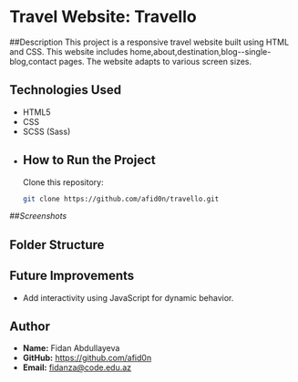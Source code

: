 # Travel Website: Travello
##Description
This project is a responsive travel website built using HTML and CSS. This website includes home,about,destination,blog--single-blog,contact pages. The website adapts to various screen sizes.
## Technologies Used
- HTML5
- CSS
- SCSS (Sass)
- ## How to Run the Project
  Clone this repository:
   ```bash
   git clone https://github.com/afid0n/travello.git
##*Screenshots*
 ## Folder Structure
 ## Future Improvements
- Add interactivity using JavaScript for dynamic behavior.
## Author
- **Name:** Fidan Abdullayeva
- **GitHub:** https://github.com/afid0n
- **Email:** fidanza@code.edu.az
